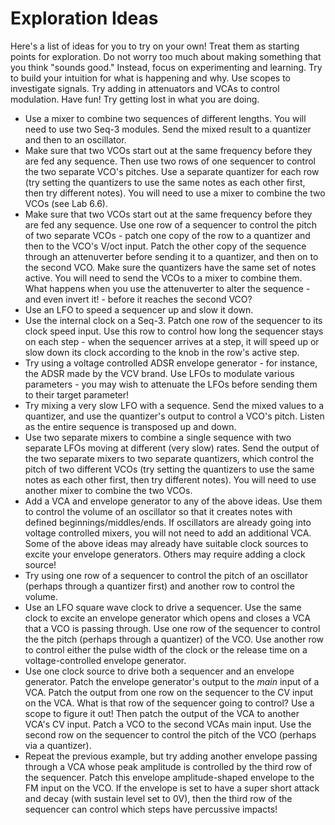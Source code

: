 # Exploration Ideas

Here's a list of ideas for you to try on your own! Treat them as starting points for exploration.  Do not worry too much about making something that you think "sounds good."  Instead, focus on experimenting and learning.  Try to build your intuition for what is happening and why.  Use scopes to investigate signals.  Try adding in attenuators and VCAs to control modulation.  Have fun!  Try getting lost in what you are doing.

- Use a mixer to combine two sequences of different lengths. You will need to use two Seq-3 modules.  Send the mixed result to a quantizer and then to an oscillator. 
- Make sure that two VCOs start out at the same frequency before they are fed any sequence.  Then use two rows of one sequencer to control the two separate VCO's pitches.    Use a separate quantizer for each row (try setting the quantizers to use the same notes as each other first, then try different notes). You will need to use a mixer to combine the two VCOs (see Lab 6.6).
- Make sure that two VCOs start out at the same frequency before they are fed any sequence.  Use one row of a sequencer to control the pitch of two separate VCOs - patch one copy of the row to a quantizer and then to the VCO's V/oct input.  Patch the other copy of the sequence through an attenuverter before sending it to a quantizer, and then on to the second VCO.  Make sure the quantizers have the same set of notes active. You will need to send the VCOs to a mixer to combine them. What happens when you use the attenuverter to alter the sequence - and even invert it! - before it reaches the second VCO?
- Use an LFO to speed a sequencer up and slow it down.
- Use the internal clock on a Seq-3.  Patch one row of the sequencer to its clock speed input.   Use this row to control how long the sequencer stays on each step - when the sequencer arrives at a step, it will speed up or slow down its clock according to the knob in the row's active step.
- Try using a voltage controlled ADSR envelope generator - for instance, the ADSR made by the VCV brand. Use LFOs to modulate various parameters - you may wish to attenuate the LFOs before sending them to their target parameter!
- Try mixing a very slow LFO with a sequence.  Send the mixed values to a quantizer, and use the quantizer's output to control a VCO's pitch.  Listen as the entire sequence is transposed up and down.
- Use two separate mixers to combine a single sequence with two separate LFOs moving at different (very slow) rates.  Send the output of the two separate mixers to two separate quantizers, which control the pitch of two different VCOs (try setting the quantizers to use the same notes as each other first, then try different notes). You will need to use another mixer to combine the two VCOs.
- Add a VCA and envelope generator to any of the above ideas.  Use them to control the volume of an oscillator so that it creates notes with defined beginnings/middles/ends.  If oscillators are already going into voltage controlled mixers, you will not need to add an additional VCA.  Some of the above ideas may already have suitable clock sources to excite your envelope generators.  Others may require adding a clock source!
- Try using one row of a sequencer to control the pitch of an oscillator (perhaps through a quantizer first) and another row to control the volume.
- Use an LFO square wave clock to drive a sequencer.  Use the same clock to excite an envelope generator which opens and closes a VCA that a VCO is passing through.  Use one row of the sequencer to control the the pitch (perhaps through a quantizer) of the VCO.  Use another row to control either the pulse width of the clock or the release time on a voltage-controlled envelope generator.
- Use one clock source to drive both a sequencer and an envelope generator.  Patch the envelope generator's output to the *main* input of a VCA.  Patch the output from one row on the sequencer to the CV input on the VCA.  What is that row of the sequencer going to control?  Use a scope to figure it out!  Then patch the output of the VCA to another VCA's CV input.  Patch a VCO to the second VCAs main input.  Use the second row on the sequencer to control the pitch of the VCO (perhaps via a quantizer).
- Repeat the previous example, but try adding another envelope passing through a VCA whose peak amplitude is controlled by the third row of the sequencer.  Patch this envelope amplitude-shaped envelope to the FM input on the VCO.  If the envelope is set to have a super short attack and decay (with sustain level set to 0V), then the third row of the sequencer can control which steps have percussive impacts!